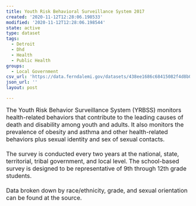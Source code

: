 ```yaml
---
title: Youth Risk Behavioral Surveillance System 2017
created: '2020-11-12T12:28:06.198533'
modified: '2020-11-12T12:28:06.198544'
state: active
type: dataset
tags:
  - Detroit
  - Dhd
  - Health
  - Public Health
groups:
  - Local Government
csv_url: 'https://data.ferndalemi.gov/datasets/438ee1686c68415082f4d8b0760a8985_0.csv'
json_url: ''
layout: post

---
```

<div><div><font size='3'>The Youth Risk Behavior Surveillance System (YRBSS) monitors health-related behaviors that contribute to the leading causes of death and disability among youth and adults. It also monitors the prevalence of obesity and asthma and other health-related behaviors plus sexual identity and sex of sexual contacts.</font></div><div><font size='3'><br /></font></div><div><font size='3'>The survey is conducted every two years at the national, state, territorial, tribal government, and local level. The school-based survey is designed to be representative of 9th through 12th grade students.</font></div><div><font size='3'><br /></font></div><div><font size='3'>Data broken down by race/ethnicity, grade, and sexual orientation can be found at the source. </font></div></div><div><br /></div>

